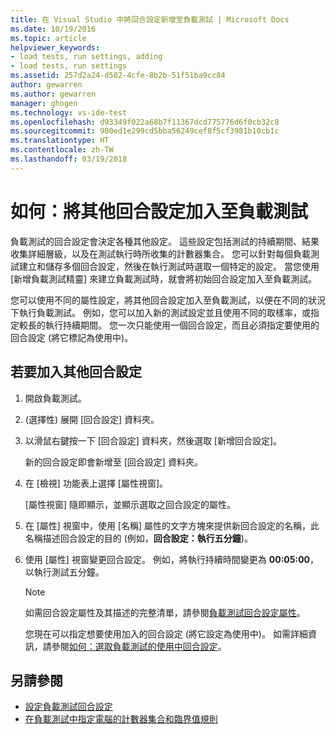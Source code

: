 ```yaml
---
title: 在 Visual Studio 中將回合設定新增至負載測試 | Microsoft Docs
ms.date: 10/19/2016
ms.topic: article
helpviewer_keywords:
- load tests, run settings, adding
- load tests, run settings
ms.assetid: 257d2a24-d582-4cfe-8b2b-51f51ba9cc84
author: gewarren
ms.author: gewarren
manager: ghogen
ms.technology: vs-ide-test
ms.openlocfilehash: d93349f022a68b7f11367dcd775776d6f0cb32c8
ms.sourcegitcommit: 900ed1e299cd5bba56249cef8f5cf3981b10cb1c
ms.translationtype: HT
ms.contentlocale: zh-TW
ms.lasthandoff: 03/19/2018
---
```

# <a name="how-to-add-additional-run-settings-to-a-load-test"></a>如何：將其他回合設定加入至負載測試

負載測試的回合設定會決定各種其他設定。 這些設定包括測試的持續期間、結果收集詳細層級，以及在測試執行時所收集的計數器集合。 您可以針對每個負載測試建立和儲存多個回合設定，然後在執行測試時選取一個特定的設定。 當您使用 [新增負載測試精靈] 來建立負載測試時，就會將初始回合設定加入至負載測試。

 您可以使用不同的屬性設定，將其他回合設定加入至負載測試，以便在不同的狀況下執行負載測試。 例如，您可以加入新的測試設定並且使用不同的取樣率，或指定較長的執行持續期間。 您一次只能使用一個回合設定，而且必須指定要使用的回合設定 (將它標記為使用中)。

## <a name="to-add-another-run-setting"></a>若要加入其他回合設定

1.  開啟負載測試。

2.  (選擇性) 展開 [回合設定] 資料夾。

3.  以滑鼠右鍵按一下 [回合設定] 資料夾，然後選取 [新增回合設定]。

     新的回合設定即會新增至 [回合設定] 資料夾。

4.  在 [檢視] 功能表上選擇 [屬性視窗]。

     [屬性視窗] 隨即顯示，並顯示選取之回合設定的屬性。

5.  在 [屬性] 視窗中，使用 [名稱] 屬性的文字方塊來提供新回合設定的名稱，此名稱描述回合設定的目的 (例如，**回合設定：執行五分鐘**)。

6.  使用 [屬性] 視窗變更回合設定。 例如，將執行持續時間變更為 **00:05:00**，以執行測試五分鐘。

    > [!NOTE]
    > 如需回合設定屬性及其描述的完整清單，請參閱[負載測試回合設定屬性](../test/load-test-run-settings-properties.md)。

     您現在可以指定想要使用加入的回合設定 (將它設定為使用中)。 如需詳細資訊，請參閱[如何：選取負載測試的使用中回合設定](../test/how-to-select-the-active-run-setting-for-a-load-test.md)。

## <a name="see-also"></a>另請參閱

- [設定負載測試回合設定](../test/configure-load-test-run-settings.md)
- [在負載測試中指定電腦的計數器集合和臨界值規則](../test/specify-counter-sets-and-threshold-rules-for-load-testing.md)